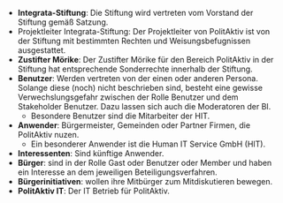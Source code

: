 
* **Integrata-Stiftung**: Die Stiftung wird vertreten vom Vorstand der Stiftung gemäß Satzung.
* Projektleiter Integrata-Stiftung: Der Projektleiter von PolitAktiv ist von der Stiftung mit bestimmten Rechten und Weisungsbefugnissen ausgestattet.
* **Zustifter Mörike**: Der Zustifter Mörike für den Bereich PolitAktiv in der Stiftung hat entsprechende Sonderrechte innerhalb der Stiftung.
* **Benutzer**: Werden vertreten von der einen oder anderen Persona. Solange diese (noch) nicht beschrieben sind, besteht eine gewisse Verwechslungsgefahr zwischen der Rolle Benutzer und dem Stakeholder Benutzer. Dazu lassen sich auch die Moderatoren der BI.
  * Besondere Benutzer sind die Mitarbeiter der HIT.
* **Anwender**: Bürgermeister, Gemeinden oder Partner Firmen, die PolitAktiv nuzen. 
  * Ein besonderer Anwender ist die Human IT Service GmbH (HIT).
* **Interessenten**: Sind künftige Anwender.
* **Bürger**: sind in der Rolle Gast oder Benutzer oder Member und haben ein Interesse an dem jeweiligen Beteiligungsverfahren.
* **Bürgerinitiativen**: wollen ihre Mitbürger zum Mitdiskutieren bewegen.
* **PolitAktiv IT**: Der IT Betrieb für PolitAktiv.